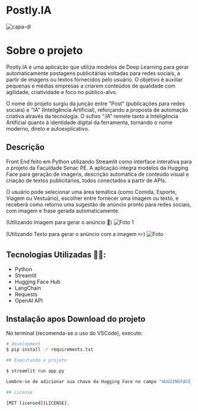 # Postly.IA

![capa-dl](https://github.com/user-attachments/assets/4ac2d3b0-b344-4e57-89a2-7e1a81472437)

# Sobre o projeto

Postly.IA é uma aplicação que utiliza modelos de Deep Learning para gerar automaticamente postagens publicitárias voltadas para redes sociais, a partir de imagens ou textos fornecidos pelo usuário. O objetivo é auxiliar pequenas e médias empresas a criarem conteúdos de qualidade com agilidade, criatividade e foco no público-alvo.

O nome do projeto surgiu da junção entre "Post" (publicações para redes sociais) e "IA" (Inteligência Artificial), reforçando a proposta de automação criativa através da tecnologia. O sufixo “.IA” remete tanto à Inteligência Artificial quanto à identidade digital da ferramenta, tornando o nome moderno, direto e autoexplicativo.

## Descrição
Front End feito em Python utilizando Streamlit como interface interativa para o projeto da Faculdade Senac PE.
A aplicação integra modelos da Hugging Face para geração de imagens, descrição automática de conteúdo visual e criação de textos publicitários, todos conectados a partir de APIs.

O usuário pode selecionar uma área temática (como Comida, Esporte, Viagem ou Vestuário), escolher entre fornecer uma imagem ou texto, e receberá como retorno uma sugestão de anúncio pronto para redes sociais, com imagem e frase gerada automaticamente.

(Utilizando Imagem para gerar o anúncio 📢)
![Foto 1](https://github.com/user-attachments/assets/dc98f374-8961-48d4-84a6-69dfc3f96a11)


(Utilizando Texto para gerar o anúncio com a imagem ✏️)
![Foto](https://github.com/user-attachments/assets/7949c6ce-dfd3-4fbc-b309-210e85e71380)


## Tecnologias Utilizadas 👨‍💻:
 - Python
 - Streamlit
 - Hugging Face Hub
 - LangChain
 - Requests
 - OpenAI API

## Instalação apos Download do projeto
No terminal (recomenda-se o uso do VSCode), execute:

```bash
# development
$ pip install -r requirements.txt

## Executando o projeto

$ streamlit run app.py

Lembre-se de adicionar sua chave da Hugging Face no campo "HUGGINGFACE_API_KEY".

## License

[MIT licensed](LICENSE).
